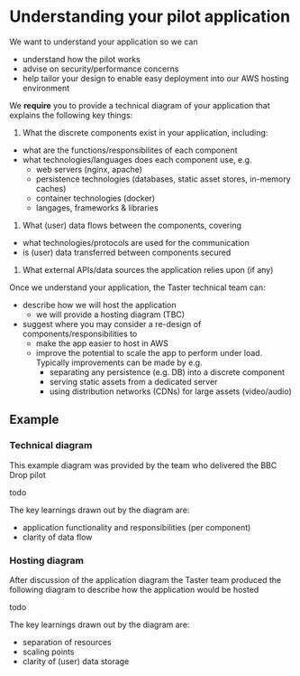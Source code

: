 # Understanding your pilot application

We want to understand your application so we can
- understand how the pilot works
- advise on security/performance concerns
- help tailor your design to enable easy deployment into our AWS hosting environment

We **require** you to provide a technical diagram of your application that explains the following key things:

1. What the discrete components exist in your application, including:
  - what are the functions/responsibilites of each component
  - what technologies/languages does each component use, e.g.
    - web servers (nginx, apache)
    - persistence technologies (databases, static asset stores, in-memory caches)
    - container technologies (docker)
    - langages, frameworks & libraries
1. What (user) data flows between the components, covering
  - what technologies/protocols are used for the communication
  - is (user) data transferred between components secured
1. What external APIs/data sources the application relies upon (if any)


Once we understand your application, the Taster technical team can:

- describe how we will host the application
  - we will provide a hosting diagram (TBC) 
- suggest where you may consider a re-design of components/responsibilities to
  - make the app easier to host in AWS
  - improve the potential to scale the app to perform under load. Typically improvements can be made by e.g.
    - separating any persistence (e.g. DB) into a discrete component
    - serving static assets from a dedicated server
    - using distribution networks (CDNs) for large assets (video/audio)

## Example

### Technical diagram

This example diagram was provided by the team who delivered the BBC Drop pilot
  
todo

The key learnings drawn out by the diagram are:
- application functionality and responsibilities (per component) 
- clarity of data flow

### Hosting diagram

After discussion of the application diagram the Taster team produced the following diagram to describe how the application would be hosted
 
todo

The key learnings drawn out by the diagram are:
- separation of resources
- scaling points
- clarity of (user) data storage
